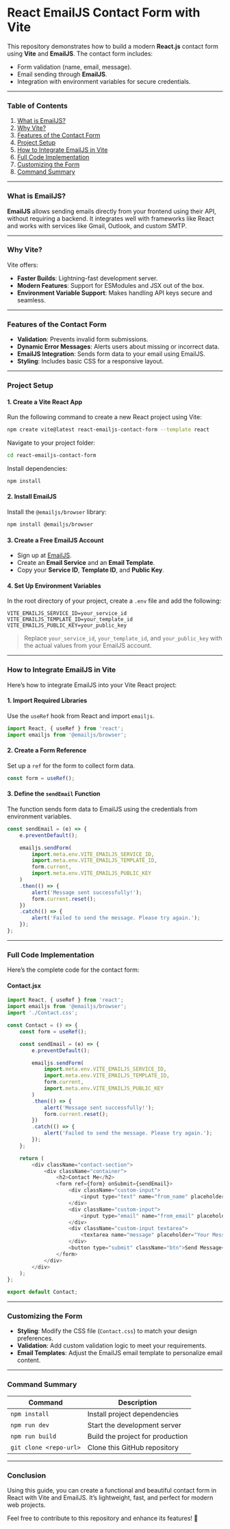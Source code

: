 # React EmailJS Contact Form with Vite

This repository demonstrates how to build a modern **React.js** contact form using **Vite** and **EmailJS**. The contact form includes:
- Form validation (name, email, message).
- Email sending through **EmailJS**.
- Integration with environment variables for secure credentials.

---

### **Table of Contents**

1. [What is EmailJS?](#what-is-emailjs)
2. [Why Vite?](#why-vite)
3. [Features of the Contact Form](#features-of-the-contact-form)
4. [Project Setup](#project-setup)
5. [How to Integrate EmailJS in Vite](#how-to-integrate-emailjs-in-vite)
6. [Full Code Implementation](#full-code-implementation)
7. [Customizing the Form](#customizing-the-form)
8. [Command Summary](#command-summary)

---

### **What is EmailJS?**

**EmailJS** allows sending emails directly from your frontend using their API, without requiring a backend. It integrates well with frameworks like React and works with services like Gmail, Outlook, and custom SMTP.

---

### **Why Vite?**

Vite offers:
- **Faster Builds**: Lightning-fast development server.
- **Modern Features**: Support for ESModules and JSX out of the box.
- **Environment Variable Support**: Makes handling API keys secure and seamless.

---

### **Features of the Contact Form**

- **Validation**: Prevents invalid form submissions.
- **Dynamic Error Messages**: Alerts users about missing or incorrect data.
- **EmailJS Integration**: Sends form data to your email using EmailJS.
- **Styling**: Includes basic CSS for a responsive layout.

---

### **Project Setup**

#### **1. Create a Vite React App**
Run the following command to create a new React project using Vite:

```bash
npm create vite@latest react-emailjs-contact-form --template react
```

Navigate to your project folder:

```bash
cd react-emailjs-contact-form
```

Install dependencies:

```bash
npm install
```

#### **2. Install EmailJS**
Install the `@emailjs/browser` library:

```bash
npm install @emailjs/browser
```

#### **3. Create a Free EmailJS Account**
- Sign up at [EmailJS](https://www.emailjs.com/).
- Create an **Email Service** and an **Email Template**.
- Copy your **Service ID**, **Template ID**, and **Public Key**.

#### **4. Set Up Environment Variables**
In the root directory of your project, create a `.env` file and add the following:

```env
VITE_EMAILJS_SERVICE_ID=your_service_id
VITE_EMAILJS_TEMPLATE_ID=your_template_id
VITE_EMAILJS_PUBLIC_KEY=your_public_key
```

> Replace `your_service_id`, `your_template_id`, and `your_public_key` with the actual values from your EmailJS account.

---

### **How to Integrate EmailJS in Vite**

Here’s how to integrate EmailJS into your Vite React project:

#### **1. Import Required Libraries**
Use the `useRef` hook from React and import `emailjs`.

```javascript
import React, { useRef } from 'react';
import emailjs from '@emailjs/browser';
```

#### **2. Create a Form Reference**
Set up a `ref` for the form to collect form data.

```javascript
const form = useRef();
```

#### **3. Define the `sendEmail` Function**
The function sends form data to EmailJS using the credentials from environment variables.

```javascript
const sendEmail = (e) => {
    e.preventDefault();

    emailjs.sendForm(
        import.meta.env.VITE_EMAILJS_SERVICE_ID,
        import.meta.env.VITE_EMAILJS_TEMPLATE_ID,
        form.current,
        import.meta.env.VITE_EMAILJS_PUBLIC_KEY
    )
    .then(() => {
        alert('Message sent successfully!');
        form.current.reset();
    })
    .catch(() => {
        alert('Failed to send the message. Please try again.');
    });
};
```

---

### **Full Code Implementation**

Here’s the complete code for the contact form:

#### **Contact.jsx**
```javascript
import React, { useRef } from 'react';
import emailjs from '@emailjs/browser';
import './Contact.css';

const Contact = () => {
    const form = useRef();

    const sendEmail = (e) => {
        e.preventDefault();

        emailjs.sendForm(
            import.meta.env.VITE_EMAILJS_SERVICE_ID,
            import.meta.env.VITE_EMAILJS_TEMPLATE_ID,
            form.current,
            import.meta.env.VITE_EMAILJS_PUBLIC_KEY
        )
        .then(() => {
            alert('Message sent successfully!');
            form.current.reset();
        })
        .catch(() => {
            alert('Failed to send the message. Please try again.');
        });
    };

    return (
        <div className="contact-section">
            <div className="container">
                <h2>Contact Me</h2>
                <form ref={form} onSubmit={sendEmail}>
                    <div className="custom-input">
                        <input type="text" name="from_name" placeholder="Your Name" required />
                    </div>
                    <div className="custom-input">
                        <input type="email" name="from_email" placeholder="Your Email" required />
                    </div>
                    <div className="custom-input textarea">
                        <textarea name="message" placeholder="Your Message" required></textarea>
                    </div>
                    <button type="submit" className="btn">Send Message</button>
                </form>
            </div>
        </div>
    );
};

export default Contact;
```

---

### **Customizing the Form**

- **Styling**: Modify the CSS file (`Contact.css`) to match your design preferences.
- **Validation**: Add custom validation logic to meet your requirements.
- **Email Templates**: Adjust the EmailJS email template to personalize email content.

---

### **Command Summary**

| Command                  | Description                               |
|--------------------------|-------------------------------------------|
| `npm install`            | Install project dependencies             |
| `npm run dev`            | Start the development server             |
| `npm run build`          | Build the project for production         |
| `git clone <repo-url>`   | Clone this GitHub repository             |

---

### **Conclusion**

Using this guide, you can create a functional and beautiful contact form in React with Vite and EmailJS. It’s lightweight, fast, and perfect for modern web projects.

Feel free to contribute to this repository and enhance its features! 🚀
